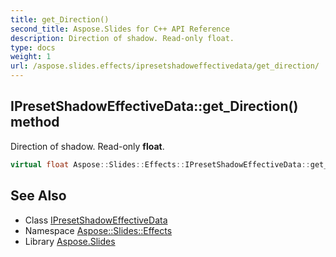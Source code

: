 ```yaml
---
title: get_Direction()
second_title: Aspose.Slides for C++ API Reference
description: Direction of shadow. Read-only float.
type: docs
weight: 1
url: /aspose.slides.effects/ipresetshadoweffectivedata/get_direction/
---
```

## IPresetShadowEffectiveData::get_Direction() method


Direction of shadow. Read-only **float**.

```cpp
virtual float Aspose::Slides::Effects::IPresetShadowEffectiveData::get_Direction()=0
```

## See Also

* Class [IPresetShadowEffectiveData](../)
* Namespace [Aspose::Slides::Effects](../../)
* Library [Aspose.Slides](../../../)